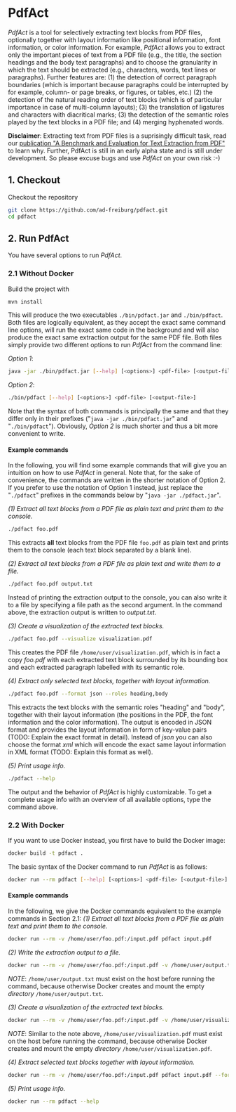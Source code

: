 # PdfAct

*PdfAct* is a tool for selectively extracting text blocks from PDF files, optionally together with layout information like positional information, font information, or color information. For example, *PdfAct* allows you to extract only the important pieces of text from a PDF file (e.g., the title, the section headings and the body text paragraphs) and to choose the granularity in which the text should be extracted (e.g., characters, words, text lines or paragraphs). 
Further features are: 
(1) the detection of correct paragraph boundaries (which is important because paragraphs could be interrupted by for example, column- or page breaks, or figures, or tables, etc.)
(2) the detection of the natural reading order of text blocks (which is of particular importance in case of multi-column layouts); 
(3) the translation of ligatures and characters with diacritical marks;
(3) the detection of the semantic roles played by the text blocks in a PDF file; and
(4) merging hyphenated words.

**Disclaimer**: Extracting text from PDF files is a suprisingly difficult task, read our [publication "A Benchmark and Evaluation for Text Extraction from PDF"](https://ad-publications.informatik.uni-freiburg.de/benchmark.pdf) to learn why. Further, PdfAct is still in an early alpha state and is still under development. So please excuse bugs and use *PdfAct* on your own risk :-)

## 1. Checkout

Checkout the repository

```bash
git clone https://github.com/ad-freiburg/pdfact.git
cd pdfact
```

## 2. Run PdfAct 

You have several options to run *PdfAct*. 

### 2.1 Without Docker

Build the project with

```bash
mvn install
```

This will produce the two executables `./bin/pdfact.jar` and `./bin/pdfact`. 
Both files are logically equivalent, as they accept the exact same command line options, will run the exact same code in the background and will also produce the exact same extraction output for the same PDF file. 
Both files simply provide two different options to run *PdfAct* from the command line:

*Option 1*:
  ```bash
  java -jar ./bin/pdfact.jar [--help] [<options>] <pdf-file> [<output-file>]
  ```

*Option 2*:
  ```bash
  ./bin/pdfact [--help] [<options>] <pdf-file> [<output-file>]
  ```


Note that the syntax of both commands is principally the same and that they differ only in their prefixes ("`java -jar ./bin/pdfact.jar`" and "`./bin/pdfact`").
Obviously, *Option 2* is much shorter and thus a bit more convenient to write.

#### **Example commands**

In the following, you will find some example commands that will give you an intuition on how to use *PdfAct* in general.
Note that, for the sake of convenience, the commands are written in the shorter notation of Option 2.
If you prefer to use the notation of Option 1 instead, just replace the "`./pdfact`" prefixes in the commands below by "`java -jar ./pdfact.jar`".

*(1) Extract all text blocks from a PDF file as plain text and print them to the console.*
```bash
./pdfact foo.pdf
```
This extracts **all** text blocks from the PDF file `foo.pdf` as plain text and prints them to the console (each text block separated by a blank line).

*(2) Extract all text blocks from a PDF file as plain text and write them to a file.*
```bash
./pdfact foo.pdf output.txt
```
Instead of printing the extraction output to the console, you can also write it to a file by specifying a file path as the second argument. 
In the command above, the extraction output is written to *output.txt*. 

*(3) Create a visualization of the extracted text blocks.*

```bash
./pdfact foo.pdf --visualize visualization.pdf
```
This creates the PDF file `/home/user/visualization.pdf`, which is in fact a copy *foo.pdf* with each extracted text block surrounded by its bounding box and each extracted paragraph labelled with its semantic role.

*(4) Extract only selected text blocks, together with layout information.*

```bash
./pdfact foo.pdf --format json --roles heading,body
```
This extracts the text blocks with the semantic roles "heading" and "body", together with their layout information (the positions in the PDF, the font information and the color information). The output is encoded in JSON format and provides the layout information in form of key-value pairs (TODO: Explain the exact format in detail). Instead of *json* you can also choose the format *xml* which will encode the exact same layout information in XML format (TODO: Explain this format as well).

*(5) Print usage info.*
```bash
./pdfact --help
```
The output and the behavior of *PdfAct* is highly customizable. To get a complete usage info with an overview of all available options, type the command above.

### 2.2 With Docker  

If you want to use Docker instead, you first have to build the Docker image:

```bash
docker build -t pdfact .
```

The basic syntax of the Docker command to run *PdfAct* is as follows:

```bash
docker run --rm pdfact [--help] [<options>] <pdf-file> [<output-file>]
```

#### **Example commands**

In the following, we give the Docker commands equivalent to the example commands in Section 2.1:
*(1) Extract all text blocks from a PDF file as plain text and print them to the console.*
```bash
docker run --rm -v /home/user/foo.pdf:/input.pdf pdfact input.pdf
```
 
*(2) Write the extraction output to a file.*
```bash
docker run --rm -v /home/user/foo.pdf:/input.pdf -v /home/user/output.txt:/output.txt pdfact input.pdf output.txt
```
*NOTE*: `/home/user/output.txt` must exist on the host before running the command, because otherwise Docker creates and mount the empty *directory* `/home/user/output.txt`.  

*(3) Create a visualization of the extracted text blocks.*
```bash
docker run --rm -v /home/user/foo.pdf:/input.pdf -v /home/user/visualization.pdf:/visualization.pdf pdfact input.pdf --visualize visualization.pdf
```
*NOTE*: Similar to the note above, `/home/user/visualization.pdf` must exist on the host before running the command, because otherwise Docker creates and mount the empty *directory* `/home/user/visualization.pdf`.

*(4) Extract selected text blocks together with layout information.*
```bash
docker run --rm -v /home/user/foo.pdf:/input.pdf pdfact input.pdf --format json --roles heading,body
```

*(5) Print usage info.*
```bash
docker run --rm pdfact --help
```

